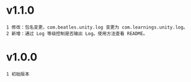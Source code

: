 # v1.1.0

    1 修改：包名变更，com.beatles.unity.log 变更为 com.learnings.unity.log。
    2 新增：通过 Log 等级控制是否输出 Log。使用方法查看 README。

# v1.0.0

    1 初始版本